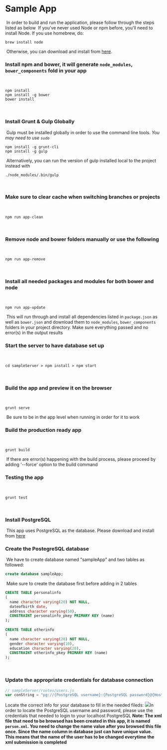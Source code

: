 Sample App
=============
​
In order to build and run the application, please follow through the steps listed as below
​
If you've never used Node or npm before, you'll need to install Node.
If you use homebrew, do:
​
```
brew install node
```
​
Otherwise, you can download and install from [here](http://nodejs.org/download/).
​
### Install npm and bower, it will generate `node_modules`, `bower_components` fold in your app
​
```
npm install
npm install -g bower
bower install
```
​
### Install Grunt & Gulp Globally
​
Gulp must be installed globally in order to use the command line tools. *You may need to use `sudo`*
​
```
npm install -g grunt-cli
npm install -g gulp
```
​
Alternatively, you can run the version of gulp installed local to the project instead with
​
```
./node_modules/.bin/gulp
```
​
### Make sure to clear cache when switching branches or projects
​
```
npm run app-clean
```
​
### Remove node and bower folders manually or use the following
​
```
npm run app-remove
```
​
### Install all needed packages and modules for both bower and node
​
```
npm run app-update
```
​
This will run through and install all dependencies listed in `package.json` as well as `bower.json` and download them
to `node_modules`, `bower_components` folders in your project directory. Make sure everything passed and no error(s) in the output results
​
### Start the server to have database set up
​
````
cd sampleServer > npm install > npm start
````
​
### Build the app and preview it on the browser
​
````
grunt serve
````
​
Be sure to be in the app level when running in order for it to work
​
### Build the production ready app
​
````
grunt build
````
​
If there are error(s) happening with the build process, please proceed by adding '--force' option to the build command
​
### Testing the app
​
````
grunt test
````
​
### Install PostgreSQL
​
This app uses PostgreSQL as the database. Please download and install from [here](http://www.postgresql.org/download/)
​
### Create the PostegreSQL database
​
We have to create database named "sampleApp" and two tables as followed:
​
```sql
create database sampleApp;
```
​
Make sure to create the database first before adding in 2 tables
​
```sql
CREATE TABLE personalinfo
(
  name character varying(20) NOT NULL,
  dateofbirth date,
  address character varying(50),
  CONSTRAINT personalinfo_pkey PRIMARY KEY (name)
);
​
CREATE TABLE otherinfo
(
  name character varying(20) NOT NULL,
  gender character varying(10),
  education character varying(20),
  CONSTRAINT otherinfo_pkey PRIMARY KEY (name)
);
```
​
### Update the appropriate credentials for database connection
```js
// sampleServer/routes/users.js
var conString = "pg://{PostgreSQL username}:{PostgreSQL password}@{Hostname}:{Port}/sampleApp";
```
Locate the correct info for your database to fill in the needed fileds:
![](http://i1175.photobucket.com/albums/r629/bminhz/Screen%20Shot%202015-12-04%20at%204.18.31%20PM_zpsxfn3pede.png)
​
In order to locate the PostgreSQL username and password, please use the credentials that needed to login to your localhost PostgreSQL
​
**Note: The xml file that need to be browsed has been created in this app, it is named `person.xml`. You need to change the name value after you browsed this file once. Since the name column in database just can have unique value. This means that the name of the user has to be changed everytime the xml submission is completed**